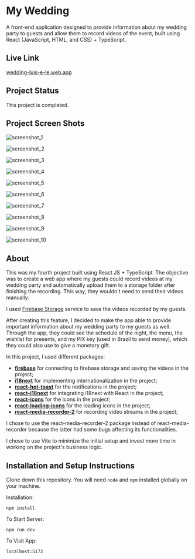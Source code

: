 # My Wedding

A front-end application designed to provide information about my wedding party to guests and allow them to record videos of the event, built using React (JavaScript, HTML, and CSS) + TypeScript.

## Live Link

[wedding-luis-e-le.web.app](https://wedding-luis-e-le.web.app/)

## Project Status

This project is completed.

## Project Screen Shots

![screenshot_1](/public/screenshot_1.png)

![screenshot_2](/public/screenshot_2.png)

![screenshot_3](/public/screenshot_3.png)

![screenshot_4](/public/screenshot_4.png)

![screenshot_5](/public/screenshot_5.png)

![screenshot_6](/public/screenshot_6.png)

![screenshot_7](/public/screenshot_7.png)

![screenshot_8](/public/screenshot_8.png)

![screenshot_9](/public/screenshot_9.png)

![screenshot_10](/public/screenshot_10.png)

## About

This was my fourth project built using React JS + TypeScript. The objective was to create a web app where my guests could record videos at my wedding party and automatically upload them to a storage folder after finishing the recording. This way, they wouldn't need to send their videos manually.

I used [Firebase Storage](https://firebase.google.com/products/storage) service to save the videos recorded by my guests.

After creating this feature, I decided to make the app able to provide important information about my wedding party to my guests as well. Through the app, they could see the schedule of the night, the menu, the wishlist for presents, and my PIX key (used in Brazil to send money), which they could also use to give a monetary gift.

In this project, I used different packages:

* [**firebase**](https://www.npmjs.com/package/firebase) for connecting to firebase storage and saving the videos in the project;
* [**i18next**](https://www.npmjs.com/package/i18next) for implementing internationalization in the project;
* [**react-hot-toast**](https://www.npmjs.com/package/react-hot-toast) for the notifications in the project;
* [**react-i18next**](https://www.npmjs.com/package/react-i18next) for integrating i18next with React in the project;
* [**react-icons**](https://www.npmjs.com/package/react-icons) for the icons in the project;
* [**react-loading-icons**](https://www.npmjs.com/package/react-loading-icons) for the loading icons in the project;
* [**react-media-recorder-2**](https://www.npmjs.com/package/react-media-recorder-2) for recording video streams in the project;

I chose to use the react-media-recorder-2 package instead of react-media-recorder because the latter had some bugs affecting its functionalities.

I chose to use Vite to minimize the initial setup and invest more time in working on the project's business logic.

## Installation and Setup Instructions

Clone down this repository. You will need `node` and `npm` installed globally on your machine.

Installation:

`npm install`

To Start Server:

`npm run dev`

To Visit App:

`localhost:5173`
